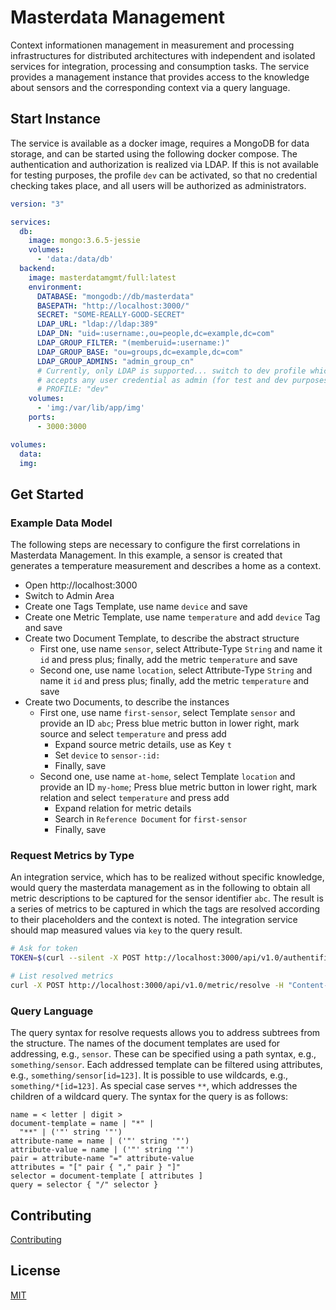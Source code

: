 # Masterdata Management

Context informationen management in measurement and processing infrastructures for distributed architectures with independent and isolated services for integration, processing and consumption tasks.
The service provides a management instance that provides access to the knowledge about sensors and the corresponding context via a query language.

## Start Instance

The service is available as a docker image, requires a MongoDB for data storage, and can be started using the following docker compose.
The authentication and authorization is realized via LDAP.
If this is not available for testing purposes, the profile `dev` can be activated, so that no credential checking takes place, and all users will be authorized as administrators.

``` yml
version: "3"

services:
  db: 
    image: mongo:3.6.5-jessie
    volumes:
      - 'data:/data/db'
  backend:
    image: masterdatamgmt/full:latest
    environment:
      DATABASE: "mongodb://db/masterdata"
      BASEPATH: "http://localhost:3000/"
      SECRET: "SOME-REALLY-GOOD-SECRET"
      LDAP_URL: "ldap://ldap:389"
      LDAP_DN: "uid=:username:,ou=people,dc=example,dc=com"
      LDAP_GROUP_FILTER: "(memberuid=:username:)"
      LDAP_GROUP_BASE: "ou=groups,dc=example,dc=com"
      LDAP_GROUP_ADMINS: "admin_group_cn"
      # Currently, only LDAP is supported... switch to dev profile which  
      # accepts any user credential as admin (for test and dev purposes only)
      # PROFILE: "dev"
    volumes:
      - 'img:/var/lib/app/img'
    ports:
      - 3000:3000

volumes:
  data:
  img:
```

## Get Started

### Example Data Model

The following steps are necessary to configure the first correlations in Masterdata Management.
In this example, a sensor is created that generates a temperature measurement and describes a home as a context.

- Open http://localhost:3000
- Switch to Admin Area
- Create one Tags Template, use name `device` and save
- Create one Metric Template, use name `temperature` and add `device` Tag and save
- Create two Document Template, to describe the abstract structure
  - First one, use name `sensor`, select Attribute-Type `String` and name it `id` and press plus; finally, add the metric `temperature` and save
  - Second one, use name `location`, select Attribute-Type `String` and name it `id` and press plus; finally, add the metric `temperature` and save
- Create two Documents, to describe the instances
  - First one, use name `first-sensor`, select Template `sensor` and provide an ID `abc`; Press blue metric button in lower right, mark source and select `temperature` and press add
    - Expand source metric details, use as Key `t`
    - Set `device` to `sensor-:id:`
    - Finally, save
  - Second one, use name `at-home`, select Template `location` and provide an ID `my-home`; Press blue metric button in lower right, mark relation and select `temperature` and press add
    - Expand relation for metric details
    - Search in `Reference Document` for `first-sensor`
    - Finally, save

### Request Metrics by Type

An integration service, which has to be realized without specific knowledge, would query the masterdata management as in the following to obtain all metric descriptions to be captured for the sensor identifier `abc`.
The result is a series of metrics to be captured in which the tags are resolved according to their placeholders and the context is noted.
The integration service should map measured values via `key` to the query result.

``` bash
# Ask for token
TOKEN=$(curl --silent -X POST http://localhost:3000/api/v1.0/authentificate/ -H "Content-Type: application/json" -d '{"username":"you","password":"secret"}' 2>&1  | sed -e 's/.*"token":"\(.*\)".*/\1/g')

# List resolved metrics
curl -X POST http://localhost:3000/api/v1.0/metric/resolve -H "Content-Type: application/json" -d '{"query": "sensor[id=abc]"}' -H "x-access-token: $TOKEN"
```

### Query Language

The query syntax for resolve requests allows you to address subtrees from the structure.
The names of the document templates are used for addressing, e.g., `sensor`.
These can be specified using a path syntax, e.g., `something/sensor`.
Each addressed template can be filtered using attributes, e.g., `something/sensor[id=123]`.
It is possible to use wildcards, e.g., `something/*[id=123]`.
As special case serves `**`, which addresses the children of a wildcard query.
The syntax for the query is as follows:

``` 
name = < letter | digit >
document-template = name | "*" | 
  "**" | ('"' string '"')
attribute-name = name | ('"' string '"')
attribute-value = name | ('"' string '"')
pair = attribute-name "=" attribute-value
attributes = "[" pair { "," pair } "]"
selector = document-template [ attributes ]
query = selector { "/" selector }
```

## Contributing

  [Contributing](CONTRIBUTING.md)

## License

  [MIT](LICENSE)